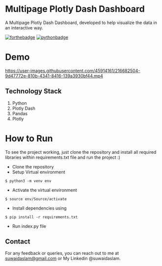 # Multipage Plotly Dash Dashboard
A Multipage Plotly Dash Dashboard, developed to help visualize the data in an interactive way.

[![forthebadge](https://forthebadge.com/images/badges/built-with-love.svg)](https://forthebadge.com)
[![pythonbadge](https://forthebadge.com/images/badges/made-with-python.svg)](https://forthebadge.com)

# Demo

https://user-images.githubusercontent.com/45914161/216682504-9d47772e-810b-4341-8416-139a3930bf44.mp4

## Technology Stack 

1. Python 
2. Plotly Dash
3. Pandas
4. Plotly

# How to Run

To see the project working, just clone the repository and install all required libraries within requirements.txt file and run the project :)

- Clone the repository
- Setup Virtual environment
```
$ python3 -m venv env
```
- Activate the virtual environment
```
$ source env/Source/activate
```
- Install dependencies using
```
$ pip install -r requirements.txt
```
- Run index.py file

## Contact

For any feedback or queries, you can reach out to me at [suwaidaslam@gmail.com](suwaidaslam@gmail.com) or My Linkedin @suwaidaslam.
